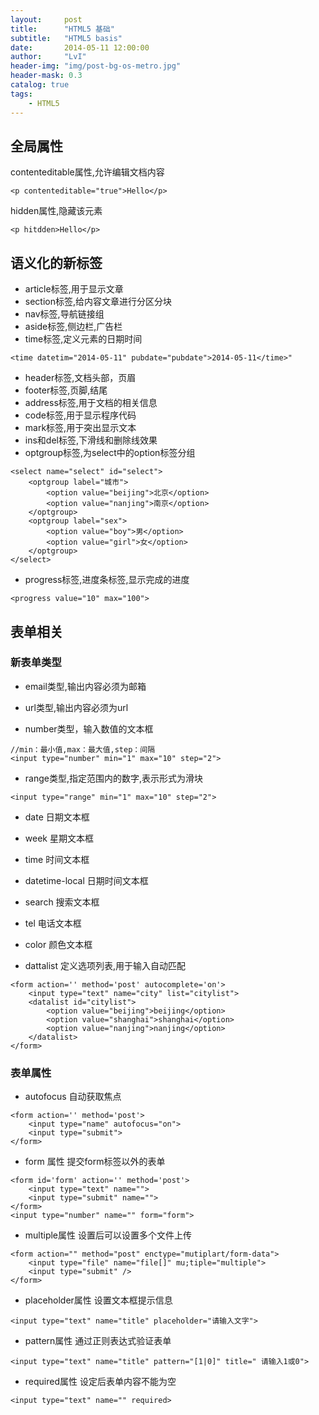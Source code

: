 ```yaml
---
layout:     post
title:      "HTML5 基础"
subtitle:   "HTML5 basis"
date:       2014-05-11 12:00:00
author:     "LvI"
header-img: "img/post-bg-os-metro.jpg"
header-mask: 0.3
catalog: true
tags:
    - HTML5
---
```


## 全局属性

contenteditable属性,允许编辑文档内容

```
<p contenteditable="true">Hello</p>
```

hidden属性,隐藏该元素

```
<p hitdden>Hello</p>
```

## 语义化的新标签

- article标签,用于显示文章
- section标签,给内容文章进行分区分块
- nav标签,导航链接组
- aside标签,侧边栏,广告栏
- time标签,定义元素的日期时间

```
<time datetim="2014-05-11" pubdate="pubdate">2014-05-11</time>"
```

- header标签,文档头部，页眉
- footer标签,页脚,结尾
- address标签,用于文档的相关信息
- code标签,用于显示程序代码
- mark标签,用于突出显示文本
- ins和del标签,下滑线和删除线效果
- optgroup标签,为select中的option标签分组

```
<select name="select" id="select"> 
	<optgroup label="城市"> 
		<option value="beijing">北京</option> 
		<option value="nanjing">南京</option> 
	</optgroup> 
	<optgroup label="sex"> 
		<option value="boy">男</option> 
		<option value="girl">女</option> 
	</optgroup> 
</select>
```

- progress标签,进度条标签,显示完成的进度

```
<progress value="10" max="100">
```

## 表单相关

### 新表单类型

- email类型,输出内容必须为邮箱

- url类型,输出内容必须为url

- number类型，输入数值的文本框

```
//min：最小值,max：最大值,step：间隔
<input type="number" min="1" max="10" step="2">
```

- range类型,指定范围内的数字,表示形式为滑块

```
<input type="range" min="1" max="10" step="2">
```

- date 日期文本框
- week  星期文本框
- time 时间文本框
- datetime-local 日期时间文本框
- search 搜索文本框
- tel 电话文本框
- color 颜色文本框

- dattalist 定义选项列表,用于输入自动匹配

```
<form action='' method='post' autocomplete='on'>
	<input type="text" name="city" list="citylist">
	<datalist id="citylist">
		<option value="beijing">beijing</option>
		<option value="shanghai">shanghai</option>
		<option value="nanjing">nanjing</option>
	</datalist>
</form>
```

### 表单属性

- autofocus 自动获取焦点

```
<form action='' method='post'>
	<input type="name" autofocus="on">
	<input type="submit">
</form>
```

- form 属性 提交form标签以外的表单

```
<form id='form' action='' method='post'>
	<input type="text" name="">
	<input type="submit" name="">
</form>
<input type="number" name="" form="form">
```

- multiple属性 设置后可以设置多个文件上传

```
<form action="" method="post" enctype="mutiplart/form-data">
	<input type="file" name="file[]" mu;tiple="multiple">
	<input type="submit" />
</form>
```

- placeholder属性 设置文本框提示信息

```
<input type="text" name="title" placeholder="请输入文字">
```

- pattern属性 通过正则表达式验证表单

```
<input type="text" name="title" pattern="[1|0]" title=" 请输入1或0">
```

- required属性 设定后表单内容不能为空

```
<input type="text" name="" required>
```


